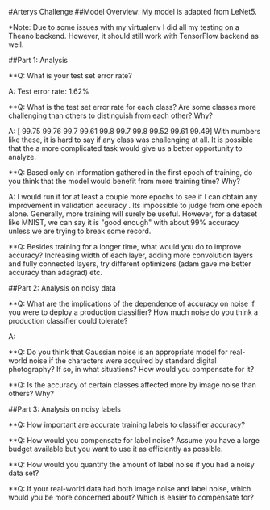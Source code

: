#Arterys Challenge
##Model Overview:
My model is adapted from LeNet5. 

*Note: Due to some issues with my virtualenv I did all my testing on a Theano backend. However, it should still work with TensorFlow backend as well.


##Part 1: Analysis


**Q: What is your test set error rate?

A: Test error rate: 1.62%

**Q: What is the test set error rate for each class? Are some classes more challenging than others to distinguish from each other? Why?

A: [ 99.75  99.76  99.7   99.61  99.8   99.7   99.8   99.52  99.61  99.49]
With numbers like these, it is hard to say if any class was challenging at all. It is possible that the a more complicated task would give us a better opportunity to analyze. 

**Q: Based only on information gathered in the first epoch of training, do you think that the model would benefit from more training time? Why?

A: I would run it for at least a couple more epochs to see if I can obtain any improvement in validation accuracy . Its impossible to judge from one epoch alone. Generally, more training will surely be useful. However, for a dataset like MNIST, we can say it is "good enough" with about 99% accuracy unless we are trying to break some record. 

**Q: Besides training for a longer time, what would you do to improve accuracy?
Increasing width of each layer, adding more convolution layers and fully connected layers, try different optimizers (adam gave me better accuracy than adagrad) etc.

##Part 2: Analysis on noisy data


**Q: What are the implications of the dependence of accuracy on noise if you were to deploy a production classifier? How much noise do you think a production classifier could tolerate?

A: 

**Q: Do you think that Gaussian noise is an appropriate model for real-world noise if the characters were acquired by standard digital photography? If so, in what situations? How would you compensate for it?

**Q: Is the accuracy of certain classes affected more by image noise than others? Why?


##Part 3: Analysis on noisy labels


**Q: How important are accurate training labels to classifier accuracy?

**Q: How would you compensate for label noise? Assume you have a large budget available but you want to use it as efficiently as possible.


**Q: How would you quantify the amount of label noise if you had a noisy data set?

**Q: If your real-world data had both image noise and label noise, which would you be more concerned about? Which is easier to compensate for?
